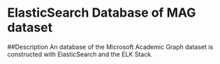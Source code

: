 # ElasticSearch Database of MAG dataset
##Description
An database of the Microsoft Academic Graph dataset is constructed with ElasticSearch and the ELK Stack. 
